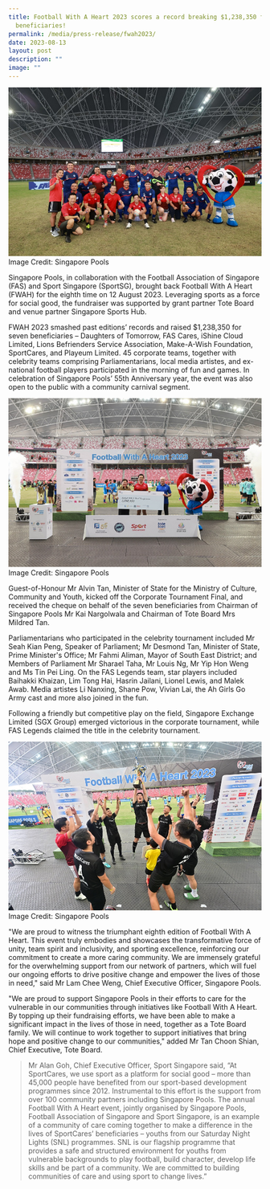 ```yaml
---
title: Football With A Heart 2023 scores a record breaking $1,238,350 for 7
  beneficiaries!
permalink: /media/press-release/fwah2023/
date: 2023-08-13
layout: post
description: ""
image: ""
---
```



![](/images/fwah%20photo%202.jpeg)
Image Credit: Singapore Pools 

Singapore Pools, in collaboration with the Football Association of Singapore (FAS) and Sport Singapore (SportSG), brought back Football With A Heart (FWAH) for the eighth time on 12 August 2023. Leveraging sports as a force for social good, the fundraiser was supported by grant partner Tote Board and venue partner Singapore Sports Hub.

FWAH 2023 smashed past editions’ records and raised $1,238,350 for seven beneficiaries – Daughters of Tomorrow, FAS Cares, iShine Cloud Limited, Lions Befrienders Service Association, Make-A-Wish Foundation, SportCares, and Playeum Limited. 45 corporate teams, together with celebrity teams comprising Parliamentarians, local media artistes, and ex-national football players participated in the morning of fun and games. In celebration of Singapore Pools’ 55th Anniversary year, the event was also open to the public with a community carnival segment.

![](/images/fwah%20photo%201.jpeg)Image Credit: Singapore Pools 


Guest-of-Honour Mr Alvin Tan, Minister of State for the Ministry of Culture, Community and Youth, kicked off the Corporate Tournament Final, and received the cheque on behalf of the seven beneficiaries from Chairman of Singapore Pools Mr Kai Nargolwala and Chairman of Tote Board Mrs Mildred Tan.

Parliamentarians who participated in the celebrity tournament included Mr Seah Kian Peng, Speaker of Parliament; Mr Desmond Tan, Minister of State, Prime Minister's Office; Mr Fahmi Aliman, Mayor of South East District; and Members of Parliament Mr Sharael Taha, Mr Louis Ng, Mr Yip Hon Weng and Ms Tin Pei Ling. On the FAS Legends team, star players included Baihakki Khaizan, Lim Tong Hai, Hasrin Jailani, Lionel Lewis, and Malek Awab. Media artistes Li Nanxing, Shane Pow, Vivian Lai, the Ah Girls Go Army cast and more also joined in the fun.

Following a friendly but competitive play on the field, Singapore Exchange Limited (SGX Group) emerged victorious in the corporate tournament, while FAS Legends claimed the title in the celebrity tournament.

![](/images/fwah%20photo%204.jpeg)
Image Credit: Singapore Pools 

"We are proud to witness the triumphant eighth edition of Football With A Heart. This event truly embodies and showcases the transformative force of unity, team spirit and inclusivity, and sporting excellence, reinforcing our commitment to create a more caring community. We are immensely grateful for the overwhelming support from our network of partners, which will fuel our ongoing efforts to drive positive change and empower the lives of those in need," said Mr Lam Chee Weng, Chief Executive Officer, Singapore Pools.

"We are proud to support Singapore Pools in their efforts to care for the vulnerable in our communities through initiatives like Football With A Heart. By topping up their fundraising efforts, we have been able to make a significant impact in the lives of those in need, together as a Tote Board family. We will continue to work together to support initiatives that bring hope and positive change to our communities," added Mr Tan Choon Shian, Chief Executive, Tote Board.

> Mr Alan Goh, Chief Executive Officer, Sport Singapore said, “At SportCares, we use sport as a platform for social good – more than 45,000 people have benefited from our sport-based development programmes since 2012. Instrumental to this effort is the support from over 100 community partners including Singapore Pools. The annual Football With A Heart event, jointly organised by Singapore Pools, Football Association of Singapore and Sport Singapore, is an example of a community of care coming together to make a difference in the lives of SportCares’ beneficiaries – youths from our Saturday Night Lights (SNL) programmes. SNL is our flagship programme that provides a safe and structured environment for youths from vulnerable backgrounds to play football, build character, develop life skills and be part of a community. We are committed to building communities of care and using sport to change lives.”